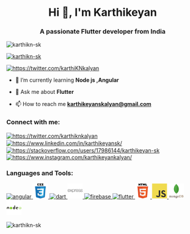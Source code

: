 <h1 align="center">Hi 👋, I'm Karthikeyan</h1>
<h3 align="center">A passionate Flutter developer from India</h3>

<p align="left"> <img src="https://komarev.com/ghpvc/?username=karthikn-sk&label=Profile%20views&color=0e75b6&style=flat" alt="karthikn-sk" /> </p>

<p align="left"> <a href="https://github.com/ryo-ma/github-profile-trophy"><img src="https://github-profile-trophy.vercel.app/?username=karthikn-sk" alt="karthikn-sk" /></a> </p>

<p align="left"> <a href="https://twitter.com/https://twitter.com/karthiKNkalyan" target="blank"><img src="https://img.shields.io/twitter/follow/https://twitter.com/karthiKNkalyan?logo=twitter&style=for-the-badge" alt="https://twitter.com/karthiKNkalyan" /></a> </p>

- 🌱 I’m currently learning **Node js ,Angular**

- 💬 Ask me about **Flutter**

- 📫 How to reach me **karthikeyanskalyan@gmail.com**

<h3 align="left">Connect with me:</h3>
<p align="left">
<a href="https://twitter.com/https://twitter.com/karthiknkalyan" target="blank"><img align="center" src="https://raw.githubusercontent.com/rahuldkjain/github-profile-readme-generator/master/src/images/icons/Social/twitter.svg" alt="https://twitter.com/karthiknkalyan" height="30" width="40" /></a>
<a href="https://linkedin.com/in/https://www.linkedin.com/in/karthikeyansk/" target="blank"><img align="center" src="https://raw.githubusercontent.com/rahuldkjain/github-profile-readme-generator/master/src/images/icons/Social/linked-in-alt.svg" alt="https://www.linkedin.com/in/karthikeyansk/" height="30" width="40" /></a>
<a href="https://stackoverflow.com/users/https://stackoverflow.com/users/17986144/karthikeyan-sk" target="blank"><img align="center" src="https://raw.githubusercontent.com/rahuldkjain/github-profile-readme-generator/master/src/images/icons/Social/stack-overflow.svg" alt="https://stackoverflow.com/users/17986144/karthikeyan-sk" height="30" width="40" /></a>
<a href="https://instagram.com/https://www.instagram.com/karthikeyankalyan/" target="blank"><img align="center" src="https://raw.githubusercontent.com/rahuldkjain/github-profile-readme-generator/master/src/images/icons/Social/instagram.svg" alt="https://www.instagram.com/karthikeyankalyan/" height="30" width="40" /></a>
</p>

<h3 align="left">Languages and Tools:</h3>
<p align="left"> <a href="https://angular.io" target="_blank" rel="noreferrer"> <img src="https://angular.io/assets/images/logos/angular/angular.svg" alt="angular" width="40" height="40"/> </a> <a href="https://www.w3schools.com/css/" target="_blank" rel="noreferrer"> <img src="https://raw.githubusercontent.com/devicons/devicon/master/icons/css3/css3-original-wordmark.svg" alt="css3" width="40" height="40"/> </a> <a href="https://dart.dev" target="_blank" rel="noreferrer"> <img src="https://www.vectorlogo.zone/logos/dartlang/dartlang-icon.svg" alt="dart" width="40" height="40"/> </a> <a href="https://expressjs.com" target="_blank" rel="noreferrer"> <img src="https://raw.githubusercontent.com/devicons/devicon/master/icons/express/express-original-wordmark.svg" alt="express" width="40" height="40"/> </a> <a href="https://firebase.google.com/" target="_blank" rel="noreferrer"> <img src="https://www.vectorlogo.zone/logos/firebase/firebase-icon.svg" alt="firebase" width="40" height="40"/> </a> <a href="https://flutter.dev" target="_blank" rel="noreferrer"> <img src="https://www.vectorlogo.zone/logos/flutterio/flutterio-icon.svg" alt="flutter" width="40" height="40"/> </a> <a href="https://www.w3.org/html/" target="_blank" rel="noreferrer"> <img src="https://raw.githubusercontent.com/devicons/devicon/master/icons/html5/html5-original-wordmark.svg" alt="html5" width="40" height="40"/> </a> <a href="https://developer.mozilla.org/en-US/docs/Web/JavaScript" target="_blank" rel="noreferrer"> <img src="https://raw.githubusercontent.com/devicons/devicon/master/icons/javascript/javascript-original.svg" alt="javascript" width="40" height="40"/> </a> <a href="https://www.mongodb.com/" target="_blank" rel="noreferrer"> <img src="https://raw.githubusercontent.com/devicons/devicon/master/icons/mongodb/mongodb-original-wordmark.svg" alt="mongodb" width="40" height="40"/> </a> <a href="https://nodejs.org" target="_blank" rel="noreferrer"> <img src="https://raw.githubusercontent.com/devicons/devicon/master/icons/nodejs/nodejs-original-wordmark.svg" alt="nodejs" width="40" height="40"/> </a> </p>

<p><img align="center" src="https://github-readme-stats.vercel.app/api/top-langs?username=karthikn-sk&show_icons=true&locale=en&layout=compact" alt="karthikn-sk" /></p>
